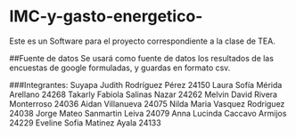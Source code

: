 # IMC-y-gasto-energetico-
Este es un Software para el proyecto correspondiente a la clase de TEA.

##Fuente de datos
Se usará como fuente de datos los resultados de las encuestas de google formuladas, y guardas en formato csv.

###Integrantes:
Suyapa Judith Rodríguez Pérez 24150
Laura Sofía Mérida Arellano 24268
Takarly Fabiola Salinas Nazar 24262
Melvin David Rivera Monterroso 24036
Aidan Villanueva 24075
Nilda Maria Vasquez Rodriguez 24038
Jorge Mateo Sanmartin Leiva 24079
Anna Lucinda Caccavo Armijos 24229
Eveline Sofia Matinez Ayala 24133
